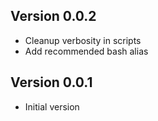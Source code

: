 ## Version 0.0.2

- Cleanup verbosity in scripts
- Add recommended bash alias

## Version 0.0.1

- Initial version
